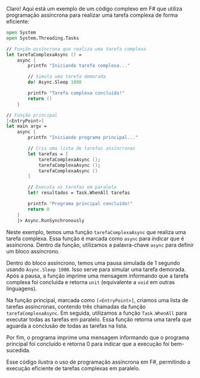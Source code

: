 Claro! Aqui está um exemplo de um código complexo em F# que utiliza programação assíncrona para realizar uma tarefa complexa de forma eficiente:

```fsharp
open System
open System.Threading.Tasks

// Função assíncrona que realiza uma tarefa complexa
let tarefaComplexaAsync () =
    async {
        printfn "Iniciando tarefa complexa..."

        // Simula uma tarefa demorada
        do! Async.Sleep 1000

        printfn "Tarefa complexa concluída!"
        return ()
    }

// Função principal
[<EntryPoint>]
let main argv =
    async {
        printfn "Iniciando programa principal..."

        // Cria uma lista de tarefas assíncronas
        let tarefas = [
            tarefaComplexaAsync ();
            tarefaComplexaAsync ();
            tarefaComplexaAsync ()
        ]

        // Executa as tarefas em paralelo
        let! resultados = Task.WhenAll tarefas

        printfn "Programa principal concluído!"
        return 0
    }
    |> Async.RunSynchronously
```

Neste exemplo, temos uma função `tarefaComplexaAsync` que realiza uma tarefa complexa. Essa função é marcada como `async` para indicar que é assíncrona. Dentro da função, utilizamos a palavra-chave `async` para definir um bloco assíncrono.

Dentro do bloco assíncrono, temos uma pausa simulada de 1 segundo usando `Async.Sleep 1000`. Isso serve para simular uma tarefa demorada. Após a pausa, a função imprime uma mensagem informando que a tarefa complexa foi concluída e retorna `unit` (equivalente a `void` em outras linguagens).

Na função principal, marcada como `[<EntryPoint>]`, criamos uma lista de tarefas assíncronas, contendo três chamadas da função `tarefaComplexaAsync`. Em seguida, utilizamos a função `Task.WhenAll` para executar todas as tarefas em paralelo. Essa função retorna uma tarefa que aguarda a conclusão de todas as tarefas na lista.

Por fim, o programa imprime uma mensagem informando que o programa principal foi concluído e retorna 0 para indicar que a execução foi bem-sucedida.

Esse código ilustra o uso de programação assíncrona em F#, permitindo a execução eficiente de tarefas complexas em paralelo.